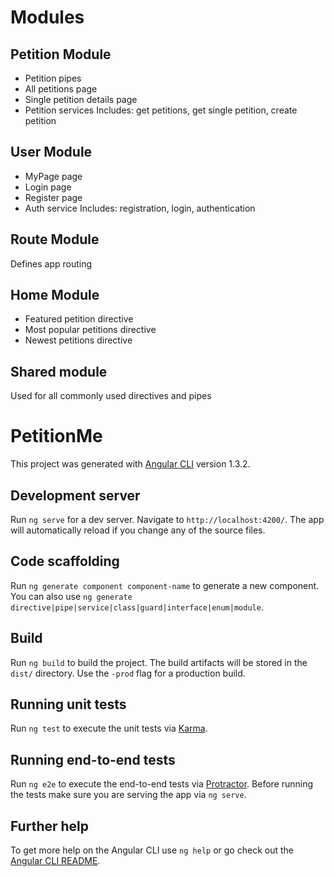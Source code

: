 # Modules

## Petition Module

- Petition pipes
- All petitions page
- Single petition details page
- Petition services
Includes: get petitions, get single petition, create petition

## User Module

- MyPage page
- Login page
- Register page
- Auth service
Includes: registration, login, authentication

## Route Module

Defines app routing

## Home Module

- Featured petition directive
- Most popular petitions directive
- Newest petitions directive

## Shared module

Used for all commonly used directives and pipes

# PetitionMe

This project was generated with [Angular CLI](https://github.com/angular/angular-cli) version 1.3.2.

## Development server

Run `ng serve` for a dev server. Navigate to `http://localhost:4200/`. The app will automatically reload if you change any of the source files.

## Code scaffolding

Run `ng generate component component-name` to generate a new component. You can also use `ng generate directive|pipe|service|class|guard|interface|enum|module`.

## Build

Run `ng build` to build the project. The build artifacts will be stored in the `dist/` directory. Use the `-prod` flag for a production build.

## Running unit tests

Run `ng test` to execute the unit tests via [Karma](https://karma-runner.github.io).

## Running end-to-end tests

Run `ng e2e` to execute the end-to-end tests via [Protractor](http://www.protractortest.org/).
Before running the tests make sure you are serving the app via `ng serve`.

## Further help

To get more help on the Angular CLI use `ng help` or go check out the [Angular CLI README](https://github.com/angular/angular-cli/blob/master/README.md).
